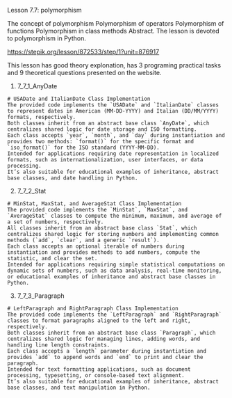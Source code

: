 Lesson 7.7: polymorphism

The concept of polymorphism
Polymorphism of operators
Polymorphism of functions
Polymorphism in class methods
Abstract. The lesson is devoted to polymorphism in Python.

https://stepik.org/lesson/872533/step/1?unit=876917

This lesson has good theory explonation, has 3 programing practical tasks and 9 theoretical questions presented on the website.

1. 7_7_1_AnyDate

```
# USADate and ItalianDate Class Implementation
The provided code implements the `USADate` and `ItalianDate` classes to represent dates in American (MM-DD-YYYY) and Italian (DD/MM/YYYY) formats, respectively.
Both classes inherit from an abstract base class `AnyDate`, which centralizes shared logic for date storage and ISO formatting.
Each class accepts `year`, `month`, and `day` during instantiation and provides two methods: `format()` for the specific format and `iso_format()` for the ISO standard (YYYY-MM-DD).
Intended for applications requiring date representation in localized formats, such as internationalization, user interfaces, or data processing.
It’s also suitable for educational examples of inheritance, abstract base classes, and date handling in Python.
```

2. 7_7_2_Stat

```
# MinStat, MaxStat, and AverageStat Class Implementation
The provided code implements the `MinStat`, `MaxStat`, and `AverageStat` classes to compute the minimum, maximum, and average of a set of numbers, respectively.
All classes inherit from an abstract base class `Stat`, which centralizes shared logic for storing numbers and implementing common methods (`add`, `clear`, and a generic `result`).
Each class accepts an optional iterable of numbers during instantiation and provides methods to add numbers, compute the statistic, and clear the set.
Intended for applications requiring simple statistical computations on dynamic sets of numbers, such as data analysis, real-time monitoring, or educational examples of inheritance and abstract base classes in Python.
```

3. 7_7_3_Paragraph

```
# LeftParagraph and RightParagraph Class Implementation
The provided code implements the `LeftParagraph` and `RightParagraph` classes to format paragraphs aligned to the left and right, respectively.
Both classes inherit from an abstract base class `Paragraph`, which centralizes shared logic for managing lines, adding words, and handling line length constraints.
Each class accepts a `length` parameter during instantiation and provides `add` to append words and `end` to print and clear the paragraph.
Intended for text formatting applications, such as document processing, typesetting, or console-based text alignment.
It’s also suitable for educational examples of inheritance, abstract base classes, and text manipulation in Python.
```

